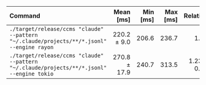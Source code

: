 | Command | Mean [ms] | Min [ms] | Max [ms] | Relative |
|:---|---:|---:|---:|---:|
| `./target/release/ccms "claude" --pattern "~/.claude/projects/**/*.jsonl" --engine rayon` | 220.2 ± 9.0 | 206.6 | 236.7 | 1.00 |
| `./target/release/ccms "claude" --pattern "~/.claude/projects/**/*.jsonl" --engine tokio` | 270.8 ± 17.9 | 240.7 | 313.5 | 1.23 ± 0.10 |
